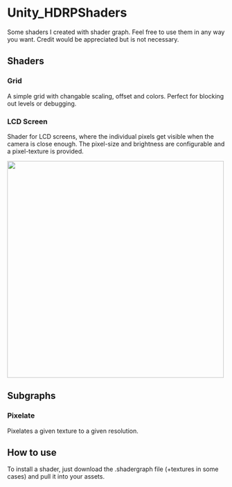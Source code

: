 # Unity_HDRPShaders
Some shaders I created with shader graph. 
Feel free to use them in any way you want. Credit would be appreciated but is not necessary.

## Shaders
### Grid
A simple grid with changable scaling, offset and colors. Perfect for blocking out levels or debugging.

### LCD Screen
Shader for LCD screens, where the individual pixels get visible when the camera is close enough. The pixel-size and brightness are configurable and a pixel-texture is provided. 

<img src="https://github.com/JanisBoegershausen/Unity_HDRPShaders/blob/master/Shader%20Graphs/LCD%20Screen/LCD%20Screen%20Shader%20Preview.jpg" width="500">

## Subgraphs
### Pixelate
Pixelates a given texture to a given resolution.

## How to use
To install a shader, just download the .shadergraph file (+textures in some cases) and pull it into your assets. 

